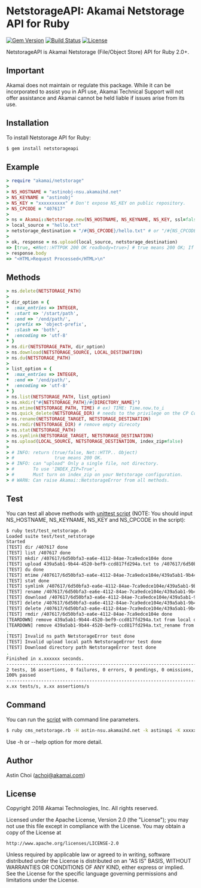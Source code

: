 NetstorageAPI: Akamai Netstorage API for Ruby
===============================================

[![Gem Version](https://badge.fury.io/rb/netstorageapi.svg)](https://badge.fury.io/rb/netstorageapi)
[![Build Status](https://travis-ci.org/akamai/NetStorageKit-Ruby.svg?branch=master)](https://travis-ci.org/akamai/NetStorageKit-Ruby)
[![License](http://img.shields.io/:license-apache-blue.svg)](https://github.com/akamai/NetStorageKit-Ruby/blob/master/LICENSE)

  
NetstorageAPI is Akamai Netstorage (File/Object Store) API for Ruby 2.0+.

Important
------------

Akamai does not maintain or regulate this package. While it can be incorporated to assist you in API use, Akamai Technical Support will not offer assistance and Akamai cannot be held liable if issues arise from its use. 

Installation
------------

To install Netstorage API for Ruby:  

```bash
$ gem install netstorageapi
```
  
  
Example
-------

```ruby
> require "akamai/netstorage"
> 
> NS_HOSTNAME = "astinobj-nsu.akamaihd.net"
> NS_KEYNAME = "astinobj"
> NS_KEY = "xxxxxxxxxx" # Don't expose NS_KEY on public repository.
> NS_CPCODE = "407617"
> 
> ns = Akamai::Netstorage.new(NS_HOSTNAME, NS_KEYNAME, NS_KEY, ssl=false) # ssl is optional (default: false)
> local_source = "hello.txt"
> netstorage_destination = "/#{NS_CPCODE}/hello.txt" # or "/#{NS_CPCODE}/" is same.
>
> ok, response = ns.upload(local_source, netstorage_destination)
=> [true, <#Net::HTTPOK 200 OK readbody=true>] # true means 200 OK; If false, it's not 200 OK 
> response.body
=> "<HTML>Request Processed</HTML>\n"
```
  
  
Methods
-------

```ruby
> ns.delete(NETSTORAGE_PATH)
>
> dir_option = {
*  :max_entries => INTEGER,
*  :start => '/start/path',
*  :end => '/end/path/',
*  :prefix => 'object-prefix',
*  :slash => 'both',
*  :encoding => 'utf-8'
* }
> ns.dir(NETSTORAGE_PATH, dir_option)
> ns.download(NETSTORAGE_SOURCE, LOCAL_DESTINATION)
> ns.du(NETSTORAGE_PATH)
>
> list_option = {
*  :max_entries => INTEGER,
*  :end => '/end/path/',
*  :encoding => 'utf-8'
* }
> ns.list(NETSTORAGE_PATH, list_option)
> ns.mkdir("#{NETSTORAGE_PATH}/#{DIRECTORY_NAME}")
> ns.mtime(NETSTORAGE_PATH, TIME) # ex) TIME: Time.now.to_i
> ns.quick_delete(NETSTORAGE_DIR) # needs to the privilege on the CP Code
> ns.rename(NETSTORAGE_TARGET, NETSTORAGE_DESTINATION)
> ns.rmdir(NETSTORAGE_DIR) # remove empty direcoty
> ns.stat(NETSTORAGE_PATH)
> ns.symlink(NETSTORAGE_TARGET, NETSTORAGE_DESTINATION)
> ns.upload(LOCAL_SOURCE, NETSTORAGE_DESTINATION, index_zip=false)
>  
> # INFO: return (true/false, Net::HTTP.. Object)
> #               true means 200 OK.
> # INFO: can "upload" Only a single file, not directory.
> #       To use 'INDEX_ZIP=True',
> #       Must turn on index_zip on your Netstorage configuration.
> # WARN: Can raise Akamai::NetstorageError from all methods.
```
  
  
Test
----

You can test all above methods with [unittest script](https://github.com/AstinCHOI/NetStorageKit-Ruby/blob/master/test_netstorage.rb)
(NOTE: You should input NS_HOSTNAME, NS_KEYNAME, NS_KEY and NS_CPCODE in the script):

```bash
$ ruby test/test_netstorage.rb
Loaded suite test/test_netstorage
Started
[TEST] dir /407617 done
[TEST] list /407617 done
[TEST] mkdir /407617/6d50bfa3-ea6e-4112-84ae-7ca9edce104e done
[TEST] upload 439a5ab1-9b44-4520-bef9-ccd817fd294a.txt to /407617/6d50bfa3-ea6e-4112-84ae-7ca9edce104e/439a5ab1-9b44-4520-bef9-ccd817fd294a.txt done
[TEST] du done
[TEST] mtime /407617/6d50bfa3-ea6e-4112-84ae-7ca9edce104e/439a5ab1-9b44-4520-bef9-ccd817fd294a.txt to 1528347989 done
[TEST] stat done
[TEST] symlink /407617/6d50bfa3-ea6e-4112-84ae-7ca9edce104e/439a5ab1-9b44-4520-bef9-ccd817fd294a.txt to /407617/6d50bfa3-ea6e-4112-84ae-7ca9edce104e/439a5ab1-9b44-4520-bef9-ccd817fd294a.txt_lnk done
[TEST] rename /407617/6d50bfa3-ea6e-4112-84ae-7ca9edce104e/439a5ab1-9b44-4520-bef9-ccd817fd294a.txt to /407617/6d50bfa3-ea6e-4112-84ae-7ca9edce104e/439a5ab1-9b44-4520-bef9-ccd817fd294a.txt_rename done
[TEST] download /407617/6d50bfa3-ea6e-4112-84ae-7ca9edce104e/439a5ab1-9b44-4520-bef9-ccd817fd294a.txt_rename done
[TEST] delete /407617/6d50bfa3-ea6e-4112-84ae-7ca9edce104e/439a5ab1-9b44-4520-bef9-ccd817fd294a.txt_rename done
[TEST] delete /407617/6d50bfa3-ea6e-4112-84ae-7ca9edce104e/439a5ab1-9b44-4520-bef9-ccd817fd294a.txt_lnk done
[TEST] rmdir /407617/6d50bfa3-ea6e-4112-84ae-7ca9edce104e done
[TEARDOWN] remove 439a5ab1-9b44-4520-bef9-ccd817fd294a.txt from local done
[TEARDOWN] remove 439a5ab1-9b44-4520-bef9-ccd817fd294a.txt_rename from local done
.
[TEST] Invalid ns path NetstorageError test done
[TEST] Invalid upload local path NetstorageError test done
[TEST] Download directory path NetstorageError test done
.
Finished in x.xxxxxx seconds.
--------------------------------------------------------------------------------------
2 tests, 16 assertions, 0 failures, 0 errors, 0 pendings, 0 omissions, 0 notifications
100% passed
--------------------------------------------------------------------------------------
x.xx tests/s, x.xx assertions/s
```
  
  
Command
-------

You can run the [script](https://github.com/AstinCHOI/NetStorageKit-Ruby/blob/master/cms_netstorage.rb) with command line parameters.

```bash
$ ruby cms_netstorage.rb -H astin-nsu.akamaihd.net -k astinapi -K xxxxxxxxxx -a dir /407617
```
  
Use -h or --help option for more detail.
  
  
Author
------

Astin Choi (achoi@akamai.com)  
  
  
License
-------

Copyright 2018 Akamai Technologies, Inc.  All rights reserved.

Licensed under the Apache License, Version 2.0 (the "License");
you may not use this file except in compliance with the License.
You may obtain a copy of the License at

    http://www.apache.org/licenses/LICENSE-2.0

Unless required by applicable law or agreed to in writing, software
distributed under the License is distributed on an "AS IS" BASIS,
WITHOUT WARRANTIES OR CONDITIONS OF ANY KIND, either express or implied.
See the License for the specific language governing permissions and
limitations under the License.
